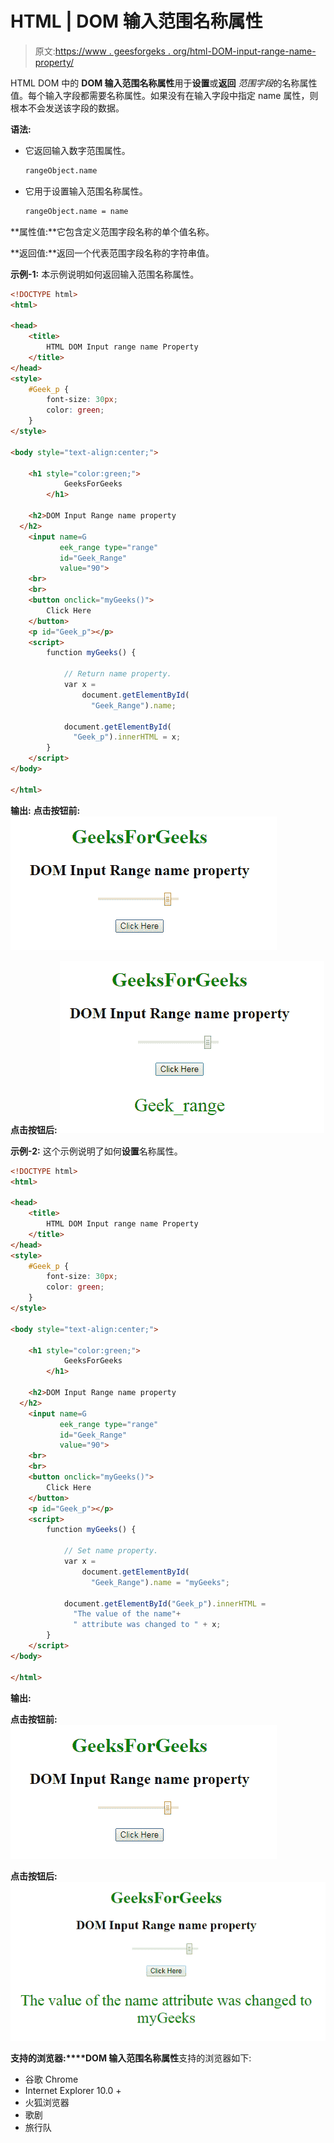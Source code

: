 # HTML | DOM 输入范围名称属性

> 原文:[https://www . geesforgeks . org/html-DOM-input-range-name-property/](https://www.geeksforgeeks.org/html-dom-input-range-name-property/)

HTML DOM 中的 **DOM 输入范围名称属性**用于**设置**或**返回** *范围字段*的名称属性值。每个输入字段都需要名称属性。如果没有在输入字段中指定 name 属性，则根本不会发送该字段的数据。

**语法:**

*   它返回输入数字范围属性。

    ```html
    rangeObject.name
    ```

*   它用于设置输入范围名称属性。

    ```html
    rangeObject.name = name
    ```

**属性值:**它包含定义范围字段名称的单个值名称。

**返回值:**返回一个代表范围字段名称的字符串值。

**示例-1:** 本示例说明如何返回输入范围名称属性。

```html
<!DOCTYPE html>
<html>

<head>
    <title>
        HTML DOM Input range name Property
    </title>
</head>
<style>
    #Geek_p {
        font-size: 30px;
        color: green;
    }
</style>

<body style="text-align:center;">

    <h1 style="color:green;"> 
            GeeksForGeeks 
        </h1>

    <h2>DOM Input Range name property 
  </h2>
    <input name=G 
           eek_range type="range"
           id="Geek_Range" 
           value="90">
    <br>
    <br>
    <button onclick="myGeeks()">
        Click Here
    </button>
    <p id="Geek_p"></p>
    <script>
        function myGeeks() {

            // Return name property.
            var x = 
                document.getElementById(
                  "Geek_Range").name;

            document.getElementById(
              "Geek_p").innerHTML = x;
        }
    </script>
</body>

</html>
```

**输出:**
**点击按钮前:**
![](img/479c44e31d4202f0bed27147106e5abe.png)

**点击按钮后:**
![](img/0a31ab363960963df185f0b47db24c63.png)

**示例-2:** 这个示例说明了如何**设置**名称属性。

```html
<!DOCTYPE html>
<html>

<head>
    <title>
        HTML DOM Input range name Property
    </title>
</head>
<style>
    #Geek_p {
        font-size: 30px;
        color: green;
    }
</style>

<body style="text-align:center;">

    <h1 style="color:green;"> 
            GeeksForGeeks 
        </h1>

    <h2>DOM Input Range name property 
  </h2>
    <input name=G
           eek_range type="range" 
           id="Geek_Range" 
           value="90">
    <br>
    <br>
    <button onclick="myGeeks()">
        Click Here
    </button>
    <p id="Geek_p"></p>
    <script>
        function myGeeks() {

            // Set name property.
            var x =
                document.getElementById(
                  "Geek_Range").name = "myGeeks";

            document.getElementById("Geek_p").innerHTML =
              "The value of the name"+
              " attribute was changed to " + x;
        }
    </script>
</body>

</html>
```

**输出:**

**点击按钮前:**
![](img/479c44e31d4202f0bed27147106e5abe.png)

**点击按钮后:**
![](img/c39638ef203402af802c678e205ff96b.png)

**支持的浏览器:****DOM 输入范围名称属性**支持的浏览器如下:

*   谷歌 Chrome
*   Internet Explorer 10.0 +
*   火狐浏览器
*   歌剧
*   旅行队